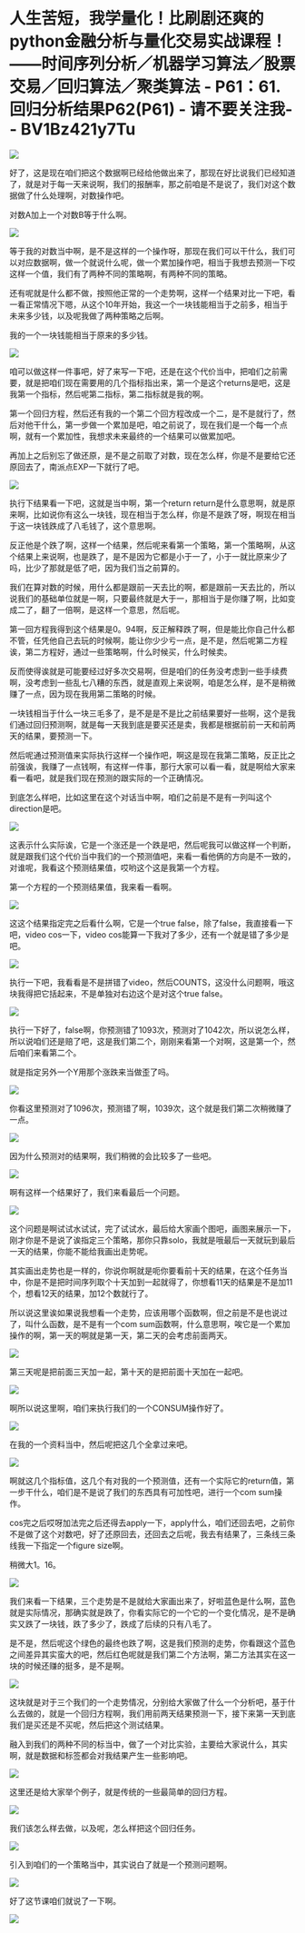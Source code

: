 # 人生苦短，我学量化！比刷剧还爽的python金融分析与量化交易实战课程！——时间序列分析／机器学习算法／股票交易／回归算法／聚类算法 - P61：61.回归分析结果P62(P61) - 请不要关注我- - BV1Bz421y7Tu

![](img/7b7bd14eb8d2de21f75cd8372a403c00_0.png)

好了，这是现在咱们把这个数据啊已经给他做出来了，那现在好比说我们已经知道了，就是对于每一天来说啊，我们的报酬率，那之前咱是不是说了，我们对这个数据做了什么处理啊，对数操作吧。

对数A加上一个对数B等于什么啊。

![](img/7b7bd14eb8d2de21f75cd8372a403c00_2.png)

等于我的对数当中啊，是不是这样的一个操作呀，那现在我们可以干什么，我们可以对应数据啊，做一个就说什么呢，做一个累加操作吧，相当于我想去预测一下哎这样一个值，我们有了两种不同的策略啊，有两种不同的策略。

还有呢就是什么都不做，按照他正常的一个走势啊，这样一个结果对比一下吧，看一看正常情况下嗯，从这个10年开始，我这一个一块钱能相当于之前多，相当于未来多少钱，以及呢我做了两种策略之后啊。

我的一个一块钱能相当于原来的多少钱。

![](img/7b7bd14eb8d2de21f75cd8372a403c00_4.png)

咱可以做这样一件事吧，好了来写一下吧，还是在这个代价当中，把咱们之前需要，就是把咱们现在需要用的几个指标指出来，第一个是这个returns是吧，这是我第一个指标，然后呢第二指标，第二指标就是我的啊。

第一个回归方程，然后还有我的一个第二个回方程改成一个二，是不是就行了，然后对他干什么，第一步做一个累加是吧，咱之前说了，现在我们是一个每一个点啊，就有一个累加性，我想求未来最终的一个结果可以做累加吧。

再加上之后别忘了做还原，是不是之前取了对数，现在怎么样，你是不是要给它还原回去了，南派点EXP一下就行了吧。



![](img/7b7bd14eb8d2de21f75cd8372a403c00_6.png)

执行下结果看一下吧，这就是当中啊，第一个return return是什么意思啊，就是原来啊，比如说你有这么一块钱，现在相当于怎么样，你是不是跌了呀，啊现在相当于这一块钱跌成了八毛钱了，这个意思啊。

反正他是个跌了啊，这样一个结果，然后呢来看第一个策略，第一个策略啊，从这个结果上来说啊，也是跌了，是不是因为它都是小于一了，小于一就比原来少了吗，比少了那就是低了吧，因为我们当之前算的。

我们在算对数的时候，用什么都是跟前一天去比的啊，都是跟前一天去比的，所以说我们的基础单位就是一啊，只要最终就是大于一，那相当于是你赚了啊，比如变成二了，翻了一倍啊，是这样一个意思，然后呢。

第一回方程我得到这个结果是0。94啊，反正解释跌了啊，但是能比你自己什么都不管，任凭他自己去玩的时候啊，能让你少少亏一点，是不是，然后呢第二方程诶，第二方程好，通过一些策略啊，什么时候买，什么时候卖。

反而使得诶就是可能要经过好多次交易啊，但是咱们的任务没考虑到一些手续费啊，没考虑到一些乱七八糟的东西，就是直观上来说啊，咱是怎么样，是不是稍微赚了一点，因为现在我用第二策略的时候。

一块钱相当于什么一块三毛多了，是不是是不是比之前结果要好一些啊，这个是我们通过回归预测啊，就是每一天我到底是要买还是卖，我都是根据前前一天和前两天的结果，要预测一下。

然后呢通过预测值来实际执行这样一个操作吧，啊这是现在我第二策略，反正比之前强诶，我赚了一点钱啊，有这样一件事，那行大家可以看一看，就是啊给大家来看一看吧，就是我们现在预测的跟实际的一个正确情况。

到底怎么样吧，比如这里在这个对话当中啊，咱们之前是不是有一列叫这个direction是吧。

![](img/7b7bd14eb8d2de21f75cd8372a403c00_8.png)

这表示什么实际诶，它是一个涨还是一个跌是吧，然后呢我可以做这样一个判断，就是跟我们这个代价当中我们的一个预测值吧，来看一看他俩的方向是不一致的，对谁呢，我看这个预测结果值，哎哟这个这是我第一个方程。

第一个方程的一个预测结果值，我来看一看啊。

![](img/7b7bd14eb8d2de21f75cd8372a403c00_10.png)

这这个结果指定完之后看什么啊，它是一个true false，除了false，我直接看一下吧，video cos一下，video cos能算一下我对了多少，还有一个就是错了多少是吧。



![](img/7b7bd14eb8d2de21f75cd8372a403c00_12.png)

执行一下吧，我看看是不是拼错了video，然后COUNTS，这没什么问题啊，哦这块我得把它括起来，不是单独对右边这个是对这个true false。



![](img/7b7bd14eb8d2de21f75cd8372a403c00_14.png)

执行一下好了，false啊，你预测错了1093次，预测对了1042次，所以说怎么样，所以说咱们还是赔了吧，这是我们第二个，刚刚来看第一个对啊，这是第一个，然后咱们来看第二个。

就是指定另外一个Y用那个涨跌来当做歪了吗。

![](img/7b7bd14eb8d2de21f75cd8372a403c00_16.png)

你看这里预测对了1096次，预测错了啊，1039次，这个就是我们第二次稍微赚了一点。

![](img/7b7bd14eb8d2de21f75cd8372a403c00_18.png)

因为什么预测对的结果啊，我们稍微的会比较多了一些吧。

![](img/7b7bd14eb8d2de21f75cd8372a403c00_20.png)

啊有这样一个结果好了，我们来看最后一个问题。

![](img/7b7bd14eb8d2de21f75cd8372a403c00_22.png)

这个问题是啊试试水试试，完了试试水，最后给大家画个图吧，画图来展示一下，刚才你是不是说了诶指定三个策略，那你只靠solo，我就是哦最后一天就玩到最后一天的结果，你能不能给我画出走势呢。

其实画出走势也是一样的，你说你啊就是呃你要看前十天的结果，在这个任务当中，你是不是把时间序列取个十天加到一起就得了，你想看11天的结果是不是加11个，想看12天的结果，加12个数就行了。

所以说这里诶如果说我想看一个走势，应该用哪个函数啊，但之前是不是也说过了，叫什么函数，是不是有一个com sum函数啊，什么意思啊，唉它是一个累加操作的啊，第一天的啊就是第一天，第二天的会考虑前面两天。



![](img/7b7bd14eb8d2de21f75cd8372a403c00_24.png)

第三天呢是把前面三天加一起，第十天的是把前面十天加在一起吧。

![](img/7b7bd14eb8d2de21f75cd8372a403c00_26.png)

啊所以说这里啊，咱们来执行我们的一个CONSUM操作好了。

![](img/7b7bd14eb8d2de21f75cd8372a403c00_28.png)

在我的一个资料当中，然后呢把这几个全拿过来吧。

![](img/7b7bd14eb8d2de21f75cd8372a403c00_30.png)

啊就这几个指标值，这几个有对我的一个预测值，还有一个实际它的return值，第一步干什么，咱们是不是说了我们的东西具有可加性吧，进行一个com sum操作。

cos完之后哎呀加法完之后还得去apply一下，apply什么，咱们还回去吧，之前你不是做了这个对数吧，好了还原回去，还回去之后呢，我去有结果了，三条线三条线我一下指定一个figure size啊。

稍微大1。16。

![](img/7b7bd14eb8d2de21f75cd8372a403c00_32.png)

我们来看一下结果，三个走势是不是就给大家画出来了，好啦蓝色是什么啊，蓝色就是实际情况，那确实就是跌了，你看实际它的一个它的一个变化情况，是不是确实又跌了一块钱，跌了多少了，跌成了后续的只有八毛了。

是不是，然后呢这个绿色的最终也跌了啊，这是我们预测的走势，你看跟这个蓝色之间差异其实蛮大的吧，然后红色呢就是我们第二个方法啊，第二方法其实在这一块的时候还赚的挺多，是不是啊。



![](img/7b7bd14eb8d2de21f75cd8372a403c00_34.png)

这块就是对于三个我们的一个走势情况，分别给大家做了什么一个分析吧，基于什么去做的，就是一个回归方程啊，我们用前两天结果预测一下，接下来第一天到底我们是买还是不买呢，然后把这个测试结果。

融入到我们的两种不同的标当中，做了一个对比实验，主要给大家说什么，其实啊，就是数据和标签都会对我结果产生一些影响吧。



![](img/7b7bd14eb8d2de21f75cd8372a403c00_36.png)

这里还是给大家举个例子，就是传统的一些最简单的回归方程。

![](img/7b7bd14eb8d2de21f75cd8372a403c00_38.png)

我们该怎么样去做，以及呢，怎么样把这个回归任务。

![](img/7b7bd14eb8d2de21f75cd8372a403c00_40.png)

引入到咱们的一个策略当中，其实说白了就是一个预测问题啊。

![](img/7b7bd14eb8d2de21f75cd8372a403c00_42.png)

好了这节课咱们就说了一下啊。

![](img/7b7bd14eb8d2de21f75cd8372a403c00_44.png)